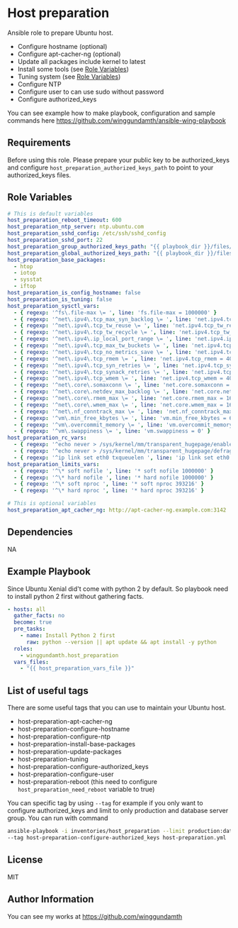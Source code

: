 Host preparation
=========

Ansible role to prepare Ubuntu host.
- Configure hostname (optional)
- Configure apt-cacher-ng (optional)
- Update all packages include kernel to latest
- Install some tools (see [Role Variables](#Role-Variables))
- Tuning system (see [Role Variables](#Role-Variables))
- Configure NTP
- Configure user to can use sudo without password
- Configure authorized_keys

You can see example how to make playbook, configuration and sample commands here https://github.com/winggundamth/ansible-wing-playbook

Requirements
------------

Before using this role. Please prepare your public key to be authorized_keys and configure ```host_preparation_authorized_keys_path``` to point to your authorized_keys files.

Role Variables
--------------

```yaml
# This is default variables
host_preparation_reboot_timeout: 600
host_preparation_ntp_server: ntp.ubuntu.com
host_preparation_sshd_config: /etc/ssh/sshd_config
host_preparation_sshd_port: 22
host_preparation_group_authorized_keys_path: "{{ playbook_dir }}/files/groups/{{ group_names[-1] }}/authorized_keys"
host_preparation_global_authorized_keys_path: "{{ playbook_dir }}/files/authorized_keys"
host_preparation_base_packages:
  - htop
  - iotop
  - sysstat
  - iftop
host_preparation_is_config_hostname: false
host_preparation_is_tuning: false
host_preparation_sysctl_vars:
  - { regexp: '^fs\.file-max \= ', line: 'fs.file-max = 1000000' }
  - { regexp: '^net\.ipv4\.tcp_max_syn_backlog \= ', line: 'net.ipv4.tcp_max_syn_backlog = 65535' }
  - { regexp: '^net\.ipv4\.tcp_tw_reuse \= ', line: 'net.ipv4.tcp_tw_reuse = 1' }
  - { regexp: '^net\.ipv4\.tcp_tw_recycle \= ', line: 'net.ipv4.tcp_tw_recycle = 1' }
  - { regexp: '^net\.ipv4\.ip_local_port_range \= ', line: 'net.ipv4.ip_local_port_range = 1024 65000' }
  - { regexp: '^net\.ipv4\.tcp_max_tw_buckets \= ', line: 'net.ipv4.tcp_max_tw_buckets = 400000' }
  - { regexp: '^net\.ipv4\.tcp_no_metrics_save \= ', line: 'net.ipv4.tcp_no_metrics_save = 1' }
  - { regexp: '^net\.ipv4\.tcp_rmem \= ', line: 'net.ipv4.tcp_rmem = 4096 87380 16777216' }
  - { regexp: '^net\.ipv4\.tcp_syn_retries \= ', line: 'net.ipv4.tcp_syn_retries = 2' }
  - { regexp: '^net\.ipv4\.tcp_synack_retries \= ', line: 'net.ipv4.tcp_synack_retries = 2' }
  - { regexp: '^net\.ipv4\.tcp_wmem \= ', line: 'net.ipv4.tcp_wmem = 4096 65536 16777216' }
  - { regexp: '^net\.core\.somaxconn \= ', line: 'net.core.somaxconn = 65535' }
  - { regexp: '^net\.core\.netdev_max_backlog \= ', line: 'net.core.netdev_max_backlog = 4096' }
  - { regexp: '^net\.core\.rmem_max \= ', line: 'net.core.rmem_max = 16777216' }
  - { regexp: '^net\.core\.wmem_max \= ', line: 'net.core.wmem_max = 16777216' }
  - { regexp: '^net\.nf_conntrack_max \= ', line: 'net.nf_conntrack_max = 1048576' }
  - { regexp: '^vm\.min_free_kbytes \= ', line: 'vm.min_free_kbytes = 65536' }
  - { regexp: '^vm\.overcommit_memory \= ', line: 'vm.overcommit_memory = 1' }
  - { regexp: '^vm\.swappiness \= ', line: 'vm.swappiness = 0' }
host_preparation_rc_vars:
  - { regexp: '^echo never > /sys/kernel/mm/transparent_hugepage/enabled', line: 'echo never > /sys/kernel/mm/transparent_hugepage/enabled' }
  - { regexp: '^echo never > /sys/kernel/mm/transparent_hugepage/defrag', line: 'echo never > /sys/kernel/mm/transparent_hugepage/defrag' }
  - { regexp: '^ip link set eth0 txqueuelen ', line: 'ip link set eth0 txqueuelen 5000' }
host_preparation_limits_vars:
  - { regexp: '^\* soft nofile ', line: '* soft nofile 1000000' }
  - { regexp: '^\* hard nofile ', line: '* hard nofile 1000000' }
  - { regexp: '^\* soft nproc ', line: '* soft nproc 393216' }
  - { regexp: '^\* hard nproc ', line: '* hard nproc 393216' }

# This is optional variables
host_preparation_apt_cacher_ng: http://apt-cacher-ng.example.com:3142
```

Dependencies
------------

NA

Example Playbook
----------------

Since Ubuntu Xenial did't come with python 2 by default. So playbook need to install python 2 first without gathering facts.

```yaml
- hosts: all
  gather_facts: no
  become: true
  pre_tasks:
    - name: Install Python 2 first
      raw: python --version || apt update && apt install -y python
  roles:
    - winggundamth.host_preparation
  vars_files:
    - "{{ host_preparation_vars_file }}"
```

List of useful tags
----------------

There are some useful tags that you can use to maintain your Ubuntu host.

- host-preparation-apt-cacher-ng
- host-preparation-configure-hostname
- host-preparation-configure-ntp
- host-preparation-install-base-packages
- host-preparation-update-packages
- host-preparation-tuning
- host-preparation-configure-authorized_keys
- host-preparation-configure-user
- host-preparation-reboot (this need to configure ```host_preparation_need_reboot``` variable to true)

You can specific tag by using ```--tag``` for example if you only want to configure authorized_keys and limit to only production and database server group. You can run with command

```bash
ansible-playbook -i inventories/host_preparation --limit production:database \
--tag host-preparation-configure-authorized_keys host-preparation.yml
```

License
-------

MIT

Author Information
------------------

You can see my works at https://github.com/winggundamth

